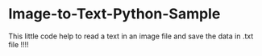 # Image-to-Text-Python-Sample
This little code help to read a text in an image file and save the data in .txt file !!!!
